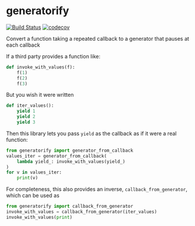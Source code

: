 # generatorify

[![Build Status](https://travis-ci.org/eric-wieser/generatorify.svg?branch=master)](https://travis-ci.org/eric-wieser/generatorify)
[![codecov](https://codecov.io/gh/eric-wieser/generatorify/branch/master/graph/badge.svg)](https://codecov.io/gh/eric-wieser/generatorify)

Convert a function taking a repeated callback to a generator that pauses at each callback

If a third party provides a function like:
```python
def invoke_with_values(f):
    f(1)
    f(2)
    f(3)
```
But you wish it were written
```python
def iter_values():
    yield 1
    yield 2
    yield 3
```
Then this library lets you pass `yield` as the callback as if it were a real function:
```python
from generatorify import generator_from_callback
values_iter = generator_from_callback(
	lambda yield_: invoke_with_values(yield_)
)
for v in values_iter:
	print(v)
```

For completeness, this also provides an inverse, `callback_from_generator`,
which can be used as
```python
from generatorify import callback_from_generator
invoke_with_values = callback_from_generator(iter_values)
invoke_with_values(print)
```
